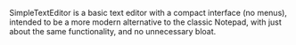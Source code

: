 SimpleTextEditor is a basic text editor with a compact interface (no menus), intended to be a more modern alternative to the classic Notepad, with just about the same functionality, and no unnecessary bloat.